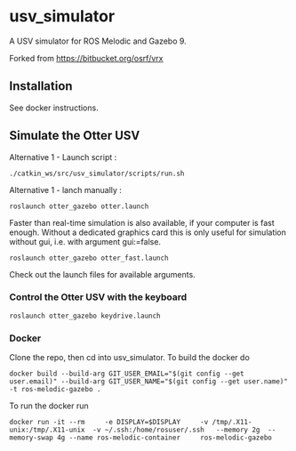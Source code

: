 # usv_simulator
A USV simulator for ROS Melodic and Gazebo 9.

Forked from https://bitbucket.org/osrf/vrx

## Installation
See docker instructions.


## Simulate the Otter USV
Alternative 1 - Launch script :
```
./catkin_ws/src/usv_simulator/scripts/run.sh
```

Alternative 1 - lanch manually :
```
roslaunch otter_gazebo otter.launch 
```
Faster than real-time simulation is also available, if your computer is fast enough. Without a dedicated graphics card this is only useful for simulation without gui, i.e. with argument gui:=false. 
```
roslaunch otter_gazebo otter_fast.launch 
```
Check out the launch files for available arguments.

### Control the Otter USV with the keyboard
```
roslaunch otter_gazebo keydrive.launch 
```

### Docker
Clone the repo, then cd into usv_simulator.
To build the docker do
```
docker build --build-arg GIT_USER_EMAIL="$(git config --get user.email)" --build-arg GIT_USER_NAME="$(git config --get user.name)" -t ros-melodic-gazebo .

```
To run the docker run
```
docker run -it --rm     -e DISPLAY=$DISPLAY     -v /tmp/.X11-unix:/tmp/.X11-unix  -v ~/.ssh:/home/rosuser/.ssh   --memory 2g  --memory-swap 4g --name ros-melodic-container     ros-melodic-gazebo
```
